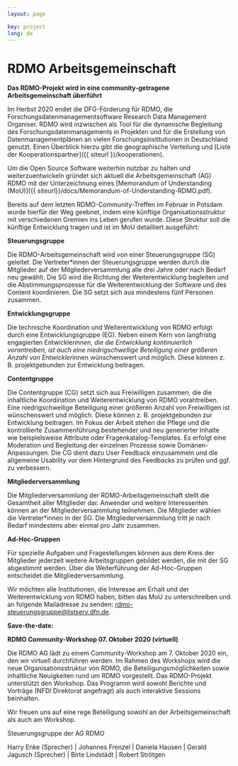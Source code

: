 ```yaml
---
layout: page

key: project
lang: de
---
```


RDMO Arbeitsgemeinschaft 
========

**Das RDMO-Projekt wird in eine community-getragene Arbeitsgemeinschaft überführt**

Im Herbst 2020 endet die DFG-Förderung für RDMO, die Forschungsdatenmanagementsoftware Research Data Management Organiser. RDMO wird inzwischen als Tool für die dynamische Begleitung des Forschungsdatenmanagements in Projekten und für die Erstellung von Datenmanagementplänen an vielen Forschungsinstitutionen in Deutschland genutzt. Einen Überblick hierzu gibt die geographische Verteilung und [Liste der Kooperationspartner]({{ siteurl }}/kooperationen).

Um die Open Source Software weiterhin nutzbar zu halten und weiterzuentwickeln gründet sich aktuell die Arbeitsgemeinschaft (AG) RDMO mit der Unterzeichnung eines [Memorandum of Understanding (MoU)]({{ siteurl}}/docs/Memorandum-of-Understanding-RDMO.pdf). 

Bereits auf dem letzten RDMO-Community-Treffen im Februar in Potsdam wurde hierfür der Weg geebnet, indem eine künftige Organisationsstruktur mit verschiedenen Gremien ins Leben gerufen wurde. Diese Struktur soll die künftige Entwicklung tragen und ist im MoU detailliert ausgeführt:

**Steuerungsgruppe**

Die RDMO-Arbeitsgemeinschaft wird von einer Steuerungsgruppe (SG) geleitet. Die
Vertreter*innen der Steuerungsgruppe werden durch die Mitglieder auf der
Mitgliederversammlung alle drei Jahre oder nach Bedarf neu gewählt.
Die SG wird die Richtung der Weiterentwicklung begleiten und die
Abstimmungsprozesse für die Weiterentwicklung der Software und des Content
koordinieren. Die SG setzt sich aus mindestens fünf Personen zusammen. 

**Entwicklungsgruppe**

Die technische Koordination und Weiterentwicklung von RDMO erfolgt durch eine
Entwicklungsgruppe (EG). Neben einem Kern von langfristig engagierten
Entwickler*innen, die die Entwicklung kontinuierlich vorantreiben, ist auch eine
niedrigschwellige Beteiligung einer größeren Anzahl von Entwickler*innen
wünschenswert und möglich. Diese können z. B. projektgebunden zur Entwicklung
beitragen.

**Contentgruppe**

Die Contentgruppe (CG) setzt sich aus Freiwilligen zusammen, die die inhaltliche Koordination und Weiterentwicklung von RDMO vorantreiben. Eine niedrigschwellige Beteiligung einer größeren Anzahl von Freiwilligen ist wünschenswert und möglich. Diese können z. B. projektgebunden zur Entwicklung beitragen.
Im Fokus der Arbeit stehen die Pflege und die kontrollierte Zusammenführung
bestehender und neu generierter Inhalte wie beispielsweise Attribute oder
Fragenkatalog-Templates. Es erfolgt eine Moderation und Begleitung der einzelnen
Prozesse sowie Domänen-Anpassungen. Die CG dient dazu User Feedback
einzusammeln und die allgemeine Usability vor dem Hintergrund des Feedbacks zu
prüfen und ggf. zu verbessern.

**Mitgliederversammlung**

Die Mitgliederversammlung der RDMO-Arbeitsgemeinschaft stellt die Gesamtheit aller
Mitglieder dar. Anwender und weitere Interessenten können an der
Mitgliederversammlung teilnehmen. Die Mitglieder wählen die Vertreter*innen in der SG.
Die Mitgliederversammlung tritt je nach Bedarf mindestens aber einmal pro Jahr
zusammen.

**Ad-Hoc-Gruppen**

Für spezielle Aufgaben und Fragestellungen können aus dem Kreis der Mitglieder
jederzeit weitere Arbeitsgruppen gebildet werden, die mit der SG abgestimmt werden.
Über die Weiterführung der Ad-Hoc-Gruppen entscheidet die Mitgliederversammlung.

Wir möchten alle Institutionen, die Interesse am Erhalt und der Weiterentwicklung von RDMO haben, bitten das MoU zu unterschreiben und an folgende Mailadresse zu senden: rdmo-steuerungsgruppe@listserv.dfn.de.

**Save-the-date:**

**RDMO Community-Workshop 07. Oktober 2020 (virtuell)**

Die  RDMO AG lädt zu einem Community-Workshop am 7. Oktober 2020 ein, den wir virtuell durchführen werden. Im Rahmen des Workshops wird die neue Organisationsstruktur von RDMO, die Beteiligungsmöglichkeiten sowie inhaltliche Neuigkeiten rund um RDMO vorgestellt. Das RDMO-Projekt unterstützt den Workshop.
Das Programm wird sowohl Berichte und Vorträge (NFDI Direktorat angefragt) als auch interaktive Sessions beinhalten. 

Wir freuen uns auf eine rege Beteiligung sowohl an der Arbeitsgemeinschaft als auch am Workshop.

Steuerungsgruppe der AG RDMO

Harry Enke (Sprecher) |
Johannes Frenzel |
Daniela Hausen |
Gerald Jagusch (Sprecher) |
Birte Lindstädt |
Robert Strötgen
